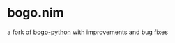 # bogo.nim
a fork of [bogo-python](https://github.com/BoGoEngine/bogo-python) with improvements and bug fixes
